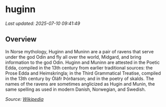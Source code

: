 # huginn

*Last updated: 2025-07-10 09:41:49*

## Overview

In Norse mythology, Huginn and Muninn are a pair of ravens that serve under the god Odin and fly all over the world, Midgard, and bring information to the god Odin. Huginn and Muninn are attested in the Poetic Edda, compiled in the 13th century from earlier traditional sources: the Prose Edda and Heimskringla; in the Third Grammatical Treatise, compiled in the 13th century by Óláfr Þórðarson; and in the poetry of skalds. The names of the ravens are sometimes anglicized as Hugin and Munin, the same spelling as used in modern Danish, Norwegian, and Swedish.

*Source: [Wikipedia](https://en.wikipedia.org/wiki/Huginn_and_Muninn)*